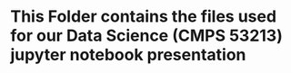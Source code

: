 # This Folder contains the files used for our Data Science (CMPS 53213) jupyter notebook presentation

